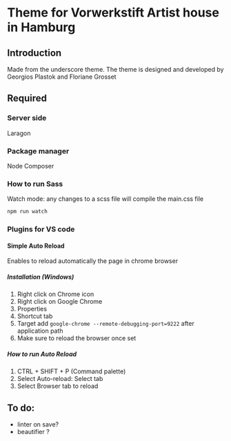 # Theme for Vorwerkstift Artist house in Hamburg

## Introduction
Made from the underscore theme. The theme is designed and developed by Georgios Plastok and Floriane Grosset

## Required

### Server side 
Laragon

### Package manager
Node
Composer

### How to run Sass

Watch mode: any changes to a scss file will compile the main.css file
```cmd
npm run watch
```

### Plugins for VS code
#### Simple Auto Reload

Enables to reload automatically the page in chrome browser
##### Installation (Windows)

1. Right click on Chrome icon
2. Right click on Google Chrome
3. Properties
4. Shortcut tab
5. Target add `google-chrome --remote-debugging-port=9222` after application path
6. Make sure to reload the browser once set

##### How to run Auto Reload

1. CTRL + SHIFT + P (Command palette)
2. Select Auto-reload: Select tab
3. Select Browser tab to reload


## To do:
- linter on save?
- beautifier ?
